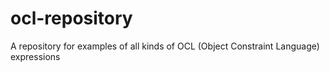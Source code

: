 ocl-repository
==============

A repository for examples of all kinds of OCL (Object Constraint Language) expressions
